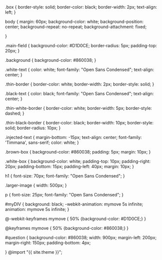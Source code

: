 .box {
  border-style: solid;
  border-color: black;
  border-width: 2px;
  text-align: left;
}

body {
  margin: 60px;
  background-color: white;
  background-position: center;
  background-repeat: no-repeat;
  background-attachment: fixed;
 
}

.main-field {
  background-color: #D1D0CE;
  border-radius: 5px;
  padding-top: 20px;
}

.background {
  background-color: #860038;
}

.white-text {
  color: white;
  font-family: "Open Sans Condensed";
  text-align: center;
}

.thin-border {
  border-color: white;
  border-width: 2px;
  border-style: solid;
}

.black-text {
  color: black;
  font-family: "Open Sans Condensed";
  text-align: center;
}

.thin-white-border {
  border-color: white;
  border-width: 5px;
  border-style: dashed;
}

.thin-black-border {
  border-color: black;
  border-width: 10px;
  border-style: solid;
  border-radius: 10px;
}

.injected-text {
  margin-bottom: -15px;
  text-align: center;
  font-family: 'Timmana', sans-serif;
  color: white; 
}

.brown-box {
  background-color: #860038;
  padding: 5px;
  margin: 10px;
}

.white-box {
  background-color: white;
  padding-top: 10px;
  padding-right: 20px;
  padding-bottom: 15px;
  padding-left: 40px;
  margin: 10px;
}


h1 {
  font-size: 70px;
  font-family: "Open Sans Condensed";
}

.larger-image {
  width: 500px;
}

p {
  font-size: 25px;
  font-family: "Open Sans Condensed";
}


#myDIV {
  background: black;
  -webkit-animation: mymove 5s infinite;
  animation: mymove 5s infinite;
}

@-webkit-keyframes mymove {
  50% {background-color: #D1D0CE;}
}

@keyframes mymove {
  50% {background-color: #860038;}
}


#question {
  background-color: #860038;
  width: 900px;
  margin-left: 200px;
  margin-right: 150px;
  padding-bottom: 4px;
  
}
@import "{{ site.theme }}";
